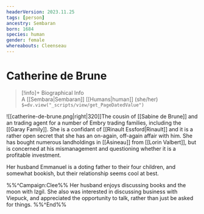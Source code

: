 ```yaml
---
headerVersion: 2023.11.25
tags: [person]
ancestry: Sembaran
born: 1684
species: human
gender: female
whereabouts: Cleenseau
---
```

# Catherine de Brune
>[!info]+ Biographical Info  
> A [[Sembara|Sembaran]] [[Humans|human]] (she/her)  
> `$=dv.view("_scripts/view/get_PageDatedValue")`

![[catherine-de-brune.png|right|320]]The cousin of [[Sabine de Brune]] and an trading agent for a number of Embry trading families, including the [[Garay Family]]. She is a confidant of [[Rinault Essford|Rinault]] and it is a rather open secret that she has an on-again, off-again affair with him. She has bought numerous landholdings in [[Asineau]] from [[Lorin Valbert]], but is concerned at his mismanagement and questioning whether it is a profitable investment.

Her husband Emmanuel is a doting father to their four children, and somewhat bookish, but their relationship seems cool at best.

%%^Campaign:Clee%%
Her husband enjoys discussing books and the moon with Izgil. She also was interested in discussing business with Viepuck, and appreciated the opportunity to talk, rather than just be asked for things.
%%^End%%
